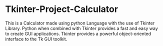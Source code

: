 # Tkinter-Project-Calculator

This is a Calculator made using python Language with the use of Tkinter Library. 
Python when combined with Tkinter provides a fast and easy way to create GUI applications.
Tkinter provides a powerful object-oriented interface to the Tk GUI toolkit.
